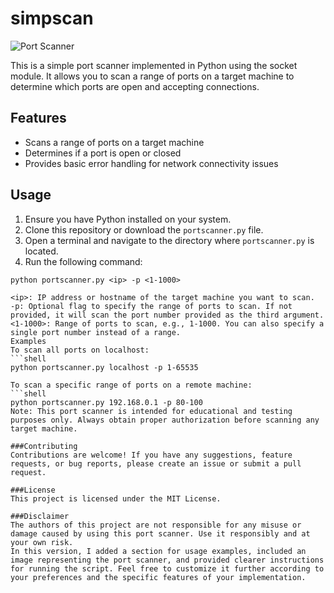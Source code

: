 # simpscan
![Port Scanner](port-scanner.png)

This is a simple port scanner implemented in Python using the socket module. It allows you to scan a range of ports on a target machine to determine which ports are open and accepting connections.

## Features

- Scans a range of ports on a target machine
- Determines if a port is open or closed
- Provides basic error handling for network connectivity issues

## Usage

1. Ensure you have Python installed on your system.
2. Clone this repository or download the `portscanner.py` file.
3. Open a terminal and navigate to the directory where `portscanner.py` is located.
4. Run the following command:

```shell
python portscanner.py <ip> -p <1-1000>

<ip>: IP address or hostname of the target machine you want to scan.
-p: Optional flag to specify the range of ports to scan. If not provided, it will scan the port number provided as the third argument.
<1-1000>: Range of ports to scan, e.g., 1-1000. You can also specify a single port number instead of a range.
Examples
To scan all ports on localhost:
```shell
python portscanner.py localhost -p 1-65535

To scan a specific range of ports on a remote machine:
```shell
python portscanner.py 192.168.0.1 -p 80-100
Note: This port scanner is intended for educational and testing purposes only. Always obtain proper authorization before scanning any target machine.

###Contributing
Contributions are welcome! If you have any suggestions, feature requests, or bug reports, please create an issue or submit a pull request.

###License
This project is licensed under the MIT License.

###Disclaimer
The authors of this project are not responsible for any misuse or damage caused by using this port scanner. Use it responsibly and at your own risk.
In this version, I added a section for usage examples, included an image representing the port scanner, and provided clearer instructions for running the script. Feel free to customize it further according to your preferences and the specific features of your implementation.

